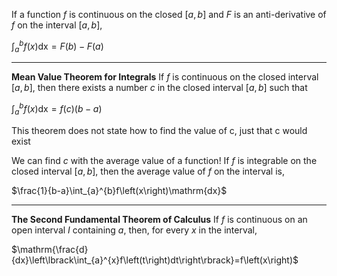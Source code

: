 If a function *f* is continuous on the closed $\left\lbrack a,b\right\rbrack$ and *F* is an anti-derivative of *f* on the interval $\left\lbrack a,b\right\rbrack$,

$\int_{a}^{b}f\left(x\right)\mathrm{dx}=F\left(b\right)-F\left(a\right)$

-----

**Mean Value Theorem for Integrals**
If *f* is continuous on the closed interval $\left\lbrack a,b\right\rbrack$, then there exists a number *c* in the closed interval $\left\lbrack a,b\right\rbrack$ such that 

$\int_{a}^{b}f\left(x\right)\mathrm{dx}=f\left(c\right)\left(b-a\right)$

This theorem does not state how to find the value of c, just that c would exist

We can find *c* with the average value of a function!
If *f* is integrable on the closed interval $\left\lbrack a,b\right\rbrack$, then the average value of *f* on the interval is,

$\frac{1}{b-a}\int_{a}^{b}f\left(x\right)\mathrm{dx}$

------
**The Second Fundamental Theorem of Calculus**
If *f* is continuous on an open interval *I* containing *a*, then, for every *x* in the interval, 

$\mathrm{\frac{d}{dx}\left\lbrack\int_{a}^{x}f\left(t\right)dt\right\rbrack}=f\left(x\right)$

